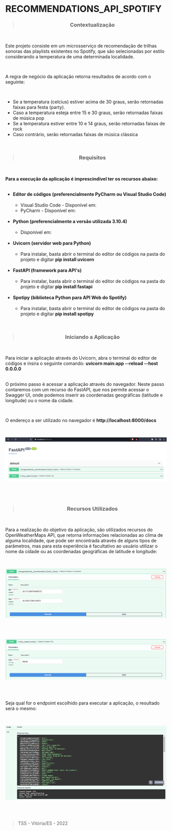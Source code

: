 # RECOMMENDATIONS_API_SPOTIFY

><h3 align="center">Contextualização</h3>
<br>

<p>
Este projeto consiste em um microsserviço de recomendação de trilhas sonoras das playlists existentes no Spotify, que são selecionadas por estilo considerando a temperatura de uma determinada localidade.
<p><br>

<p>A regra de negócio da aplicação retorna resultados de acordo com o seguinte:</p><br>

<ul>
    <li>Se a temperatura (celcius) estiver acima de 30 graus, serão retornadas faixas para festa (party).</li>
    <li>Caso a temperatura esteja entre 15 e 30 graus, serão retornadas faixas de música pop</li>
    <li>Se a temperatura estiver entre 10 e 14 graus, serão retornadas faixas de rock</li>
    <li>Caso contrário, serão retornadas faixas de música clássica</li>
</ul>
<br>

><h3 align="center">Requisitos</h3>
<br>

<p>
<b>Para a execução da aplicação é imprescindível ter os recursos abaixo:</b>
<br><br>
<ul>
    <li>
        <b>Editor de códigos (preferencialmente PyCharm ou Visual Studio Code)</b>
        <ul><br>
            <li>Visual Studio Code - Disponível em: <https://code.visualstudio.com/download></li>
            <li>PyCharm - Disponível em: <https://www.jetbrains.com/pycharm/download></li>
        </ul>  
    </li>
    <br>
    <li>
        <b>Python (preferencialmente a versão utilizada 3.10.4)</b>
        <ul><br>
            <li>Disponível em: <https://www.python.org/downloads></li>
        </ul>  
    </li>
    <br>
    <li>
        <b>Uvicorn (servidor web para Python)</b>
        <ul><br>
            <li>Para instalar, basta abrir o terminal do editor de códigos na pasta do projeto e digitar <b>pip install uvicorn</b></li>
        </ul>  
    </li>
    <br>
    <li>
        <b>FastAPI (framework para API's)</b>
        <ul><br>
            <li>Para instalar, basta abrir o terminal do editor de códigos na pasta do projeto e digitar <b>pip install fastapi</b></li>
        </ul>  
    </li>
    <br>
    <li>
        <b>Spotipy (biblioteca Python para API Web do Spotify)</b>
        <ul><br>
            <li>Para instalar, basta abrir o terminal do editor de códigos na pasta do projeto e digitar <b>pip install spotipy</b></li>
        </ul>  
    </li>
</ul>

<p><br>


><h3 align="center">Iniciando a Aplicação</h3>
<br>


<p>
Para iniciar a aplicação através do Uvicorn, abra o terminal do editor de códigos e insira o seguinte comando: <b>uvicorn main:app --reload --host 0.0.0.0</b>
<br><br>

<p>O próximo passo é acessar a aplicação através do navegador. Neste passo contaremos com um recurso do FastAPI, que nos permite acessar o Swagger UI, onde podemos inserir as coordenadas geográficas (latitude e longitude) ou o nome da cidade.<p>
<br>

<p>
O endereço a ser utilizado no navegador é <b>http://localhost:8000/docs</b>
</p>
<br>

![Screenshot](https://github.com/Tarcisio-Souto/recommendations_api_spotify/blob/main/capturas/home.PNG)

<br><br>

><h3 align="center">Recursos Utilizados</h3>
<br>

<p>
Para a realização do objetivo da aplicação, são utilizados recursos do OpenWeatherMaps API, que retorna informações relacionadas ao clima de alguma localidade, que pode ser encontrada através de alguns tipos de parâmetros, mas para esta experiência é facultativo ao usuário utilizar o nome da cidade ou as coordenadas geográficas de latitude e longitude:
<p><br>

![Screenshot](https://github.com/Tarcisio-Souto/recommendations_api_spotify/blob/main/capturas/endpoint_geographical.PNG)

<br><br>

![Screenshot](https://github.com/Tarcisio-Souto/recommendations_api_spotify/blob/main/capturas/endpoint_city.PNG)

<br><br>

<p>
Seja qual for o endpoint escolhido para executar a aplicação, o resultado será o mesmo:
</p><br>

![Screenshot](https://github.com/Tarcisio-Souto/recommendations_api_spotify/blob/main/capturas/result_json.PNG)

<br><br>

><p>TSS - Vitória/ES - 2022</p>

